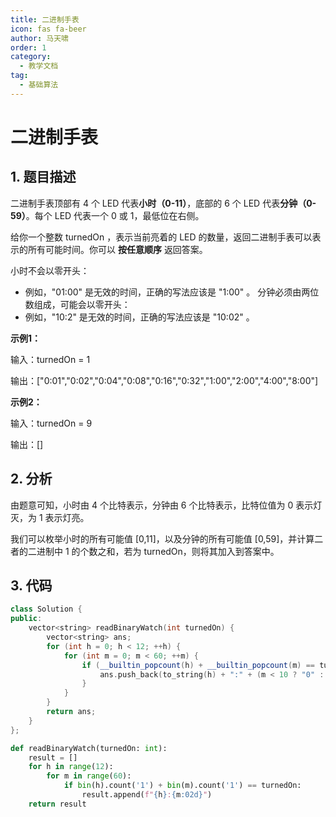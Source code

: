 ```yaml
---
title: 二进制手表
icon: fas fa-beer
author: 马天啸
order: 1
category:
  - 教学文档
tag:
  - 基础算法
---
```


# 二进制手表
## 1. 题目描述

二进制手表顶部有 4 个 LED 代表**小时（0-11）**，底部的 6 个 LED 代表**分钟（0-59）**。每个 LED 代表一个 0 或 1，最低位在右侧。

给你一个整数 turnedOn ，表示当前亮着的 LED 的数量，返回二进制手表可以表示的所有可能时间。你可以 **按任意顺序** 返回答案。

小时不会以零开头：
- 例如，"01:00" 是无效的时间，正确的写法应该是 "1:00" 。
分钟必须由两位数组成，可能会以零开头：
- 例如，"10:2" 是无效的时间，正确的写法应该是 "10:02" 。

**示例1：**

输入：turnedOn = 1

输出：["0:01","0:02","0:04","0:08","0:16","0:32","1:00","2:00","4:00","8:00"]

**示例2：**

输入：turnedOn = 9

输出：[]

## 2. 分析

由题意可知，小时由 4 个比特表示，分钟由 6 个比特表示，比特位值为 0 表示灯灭，为 1 表示灯亮。

我们可以枚举小时的所有可能值 [0,11]，以及分钟的所有可能值 [0,59]，并计算二者的二进制中 1 的个数之和，若为 turnedOn，则将其加入到答案中。


## 3. 代码

```C++
class Solution {
public:
    vector<string> readBinaryWatch(int turnedOn) {
        vector<string> ans;
        for (int h = 0; h < 12; ++h) {
            for (int m = 0; m < 60; ++m) {
                if (__builtin_popcount(h) + __builtin_popcount(m) == turnedOn) {
                    ans.push_back(to_string(h) + ":" + (m < 10 ? "0" : "") + to_string(m));
                }
            }
        }
        return ans;
    }
};
```

```python
def readBinaryWatch(turnedOn: int):
    result = []
    for h in range(12):
        for m in range(60):
            if bin(h).count('1') + bin(m).count('1') == turnedOn:
                result.append(f"{h}:{m:02d}")
    return result
```